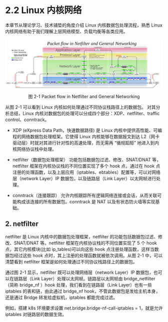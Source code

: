 # 2.2 Linux 内核网络

本章节从理论学习、技术铺垫的角度介绍 Linux 内核数据包处理流程，熟悉 Linux 内核网络有助于我们理解上层网络模型、负载均衡等各类应用。


<div  align="center">
	<img src="../assets/Netfilter-packet-flow.svg" width = "800"  align=center />
	<p>图 2-1 Packet flow in Netfilter and General Networking</p>
</div>

从图 2-1 可以看到 Linux 内核如何处理通过不同协议栈路径上的数据包。
对其分析总结，Linux 内核对数据包的处理可以分成四个部分：XDP、netfilter、traffic control、conntrack。

- XDP (eXpress Data Path，快速数据路径) 是 Linux 内核中提供高性能、可编程的网络数据包处理框架。它使得 Linux 内核能够在数据报文到达 L2（网卡驱动层）时就对其进行针对性的高速处理，而无需再 “循规蹈矩” 地进入到内核网络协议栈中处理。

- netfilter（数据包处理框架） 功能包括数据包过滤、修改、SNAT/DNAT 等，netfilter 框架在内核协议栈的不同位置实现了多个 hook 点，通过在 hook 点注册的处理函数，以及上层应用（iptables、ebtables）配置等，可以对网络层（network Layer）IP 数据包，以及链路层（Link Layer）以太网帧进行处理。

- conntrack（连接跟踪） 允许内核跟踪所有逻辑网络连接或会话，从而关联可能构成该连接的所有数据包。conntrack 是 NAT 以及有状态防火墙等实现基础。

## 2. netfilter

netfilter 是 Linux 内核中的数据包处理框架，netfilter 的功能包括数据包过滤、修改、SNAT/DNAT 等。netfilter 框架在内核协议栈的不同位置实现了 5 个 hook 点，其它内核模块(比如 ip_tables)可以向这些 hook 点注册处理函数，这样当数据包经过这些 hook 点时，其上注册的处理函数就被依次调用。从图 2-1 中，可以清楚看到 netfilter 框架是如何处理通过不同协议栈路径上的数据包。



通过图 2-1 显示，netfilter 既可以处理网络层（network Layer）IP 数据包，也可以在链路层（Link Layer）处理以太网帧。链路层以太网帧由 bridge_netfilter（简称 bridge_nf ）hook 处理，我们看到在链路层（Link Layer）也有一些 iptables 的表和链，由此通过 bridge_nf hook，不管此数据包是发给主机本身，还是通过 Bridge 转发给虚拟机，iptables 都能完成过滤。

例如，搭建 k8s 环境要求设置 net.bridge.bridge-nf-call-iptables = 1，就是允许 iptables 对链路层的数据生效。

